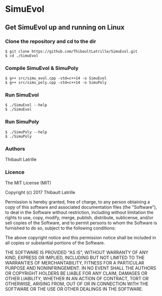 # SimuEvol

## Get SimuEvol up and running on Linux

### Clone the repository and cd to the dir

```
$ git clone https://github.com/ThibaultLatrille/SimuEvol.git
$ cd ./SimuEvol
```

### Compile SimuEvol & SimuPoly

```
$ g++ src/simu_evol.cpp -std=c++14 -o SimuEvol
$ g++ src/simu_poly.cpp -std=c++14 -o SimuPoly
```

### Run SimuEvol

```
$ ./SimuEvol --help
$ ./SimuEvol
```

### Run SimuPoly

```
$ ./SimuPoly --help
$ ./SimuPoly
```

### Authors

Thibault Latrille

### Licence

The MIT License (MIT)

Copyright (c) 2017 Thibault Latrille

Permission is hereby granted, free of charge, to any person obtaining a copy of this software and associated documentation files (the "Software"), to deal in the Software without restriction, including without limitation the rights to use, copy, modify, merge, publish, distribute, sublicense, and/or sell copies of the Software, and to permit persons to whom the Software is furnished to do so, subject to the following conditions:

The above copyright notice and this permission notice shall be included in all copies or substantial portions of the Software.

THE SOFTWARE IS PROVIDED "AS IS", WITHOUT WARRANTY OF ANY KIND, EXPRESS OR IMPLIED, INCLUDING BUT NOT LIMITED TO THE WARRANTIES OF MERCHANTABILITY, FITNESS FOR A PARTICULAR PURPOSE AND NONINFRINGEMENT. IN NO EVENT SHALL THE AUTHORS OR COPYRIGHT HOLDERS BE LIABLE FOR ANY CLAIM, DAMAGES OR OTHER LIABILITY, WHETHER IN AN ACTION OF CONTRACT, TORT OR OTHERWISE, ARISING FROM, OUT OF OR IN CONNECTION WITH THE SOFTWARE OR THE USE OR OTHER DEALINGS IN THE SOFTWARE.
